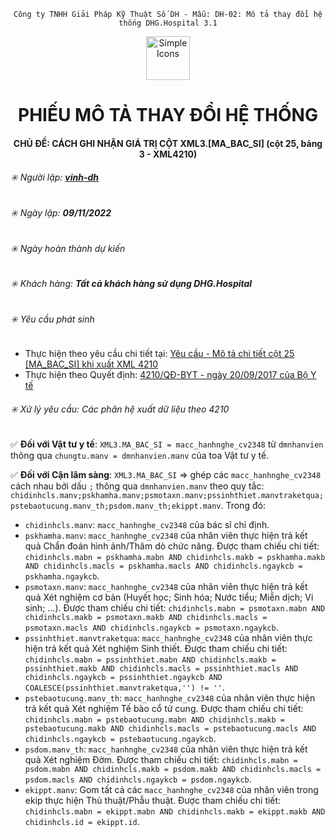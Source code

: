 <div align="center">

`Công ty TNHH Giải Pháp Kỹ Thuật Số DH - Mẫu: DH-02: Mô tả thay đổi hệ thống DHG.Hospital 3.1`

</div>

<div align="center">
  <img src="https://raw.githubusercontent.com/dh-hos/dhg.hospitalprinter/main/Deploy_Tools/Logo.ico" alt="Simple Icons" width=70>
  <h1>PHIẾU MÔ TẢ THAY ĐỔI HỆ THỐNG</h1>  
</div>
<div align="center">

#### CHỦ ĐỀ: CÁCH GHI NHẬN GIÁ TRỊ CỘT XML3.[MA_BAC_SI] (cột 25, bảng 3 - XML4210)

</div>

###### :eight_spoked_asterisk: Người lập: [**vinh-dh**](https://github.com/vinh-dh)

###### :eight_spoked_asterisk: Ngày lập: **09/11/2022**

###### :eight_spoked_asterisk: Ngày hoàn thành dự kiến

###### :eight_spoked_asterisk: Khách hàng: **Tất cả khách hàng sử dụng DHG.Hospital**

###### :eight_spoked_asterisk: Yêu cầu phát sinh

- Thực hiện theo yêu cầu chi tiết tại: [Yêu cầu - Mô tả chi tiết cột 25 [MA_BAC_SI] khi xuất XML 4210](https://github.com/dh-hos/Mo-ta-he-thong/issues/19)
- Thực hiện theo Quyết định: [4210/QĐ-BYT - ngày 20/09/2017 của Bộ Y tế](https://github.com/dh-hos/Mo-ta-he-thong/files/9967120/QD-2017-4210_20170920.pdf)

###### :eight_spoked_asterisk: Xử lý yêu cầu: Các phân hệ xuất dữ liệu theo 4210

:white_check_mark: **Đối với Vật tư y tế**: `XML3.MA_BAC_SI = macc_hanhnghe_cv2348` từ `dmnhanvien` thông qua `chungtu.manv = dmnhanvien.manv` của toa Vật tư y tế.

:white_check_mark: **Đối với Cận lâm sàng**: `XML3.MA_BAC_SI` => ghép các `macc_hanhnghe_cv2348` cách nhau bởi dấu `;` thông qua `dmnhanvien.manv` theo quy tắc: `chidinhcls.manv;pskhamha.manv;psmotaxn.manv;pssinhthiet.manvtraketqua;pstebaotucung.manv_th;psdom.manv_th;ekippt.manv`. Trong đó:

- `chidinhcls.manv`: `macc_hanhnghe_cv2348` của bác sĩ chỉ định.
- `pskhamha.manv`: `macc_hanhnghe_cv2348` của nhân viên thực hiện trả kết quả Chẩn đoán hình ảnh/Thăm dò chức năng. Được tham chiếu chi tiết: `chidinhcls.mabn = pskhamha.mabn AND chidinhcls.makb = pskhamha.makb AND chidinhcls.macls = pskhamha.macls AND chidinhcls.ngaykcb = pskhamha.ngaykcb`.
- `psmotaxn.manv`: `macc_hanhnghe_cv2348` của nhân viên thực hiện trả kết quả Xét nghiệm cơ bản (Huyết học; Sinh hóa; Nước tiểu; Miễn dịch; Vi sinh; ...). Được tham chiếu chi tiết: `chidinhcls.mabn = psmotaxn.mabn AND chidinhcls.makb = psmotaxn.makb AND chidinhcls.macls = psmotaxn.macls AND chidinhcls.ngaykcb = psmotaxn.ngaykcb`.
- `pssinhthiet.manvtraketqua`: `macc_hanhnghe_cv2348` của nhân viên thực hiện trả kết quả Xét nghiệm Sinh thiết. Được tham chiếu chi tiết: `chidinhcls.mabn = pssinhthiet.mabn AND chidinhcls.makb = pssinhthiet.makb AND chidinhcls.macls = pssinhthiet.macls AND chidinhcls.ngaykcb = pssinhthiet.ngaykcb AND COALESCE(pssinhthiet.manvtraketqua,'') != ''`.
- `pstebaotucung.manv_th`: `macc_hanhnghe_cv2348` của nhân viên thực hiện trả kết quả Xét nghiệm Tế bào cổ tử cung. Được tham chiếu chi tiết: `chidinhcls.mabn = pstebaotucung.mabn AND chidinhcls.makb = pstebaotucung.makb AND chidinhcls.macls = pstebaotucung.macls AND chidinhcls.ngaykcb = pstebaotucung.ngaykcb`.
- `psdom.manv_th`: `macc_hanhnghe_cv2348` của nhân viên thực hiện trả kết quả Xét nghiệm Đờm. Được tham chiếu chi tiết: `chidinhcls.mabn = psdom.mabn AND chidinhcls.makb = psdom.makb AND chidinhcls.macls = psdom.macls AND chidinhcls.ngaykcb = psdom.ngaykcb`.
- `ekippt.manv`: Gom tất cả các `macc_hanhnghe_cv2348` của nhân viên trong ekip thực hiện Thủ thuật/Phẫu thuật. Được tham chiếu chi tiết: `chidinhcls.mabn = ekippt.mabn AND chidinhcls.makb = ekippt.makb AND chidinhcls.id = ekippt.id`.
